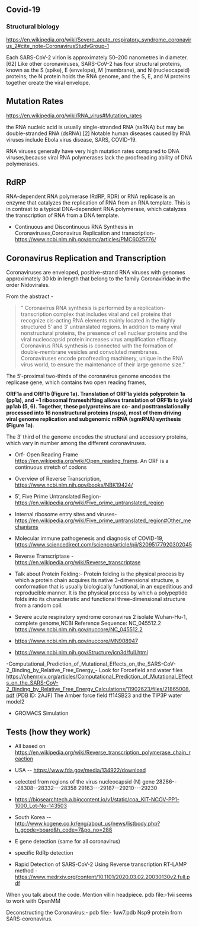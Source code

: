 ## Covid-19

### Structural biology

https://en.wikipedia.org/wiki/Severe_acute_respiratory_syndrome_coronavirus_2#cite_note-CoronavirusStudyGroup-1

Each SARS-CoV-2 virion is approximately 50–200 nanometres in diameter.[62] Like other coronaviruses, SARS-CoV-2 has four structural proteins, known as the S (spike), E (envelope), M (membrane), and N (nucleocapsid) proteins; the N protein holds the RNA genome, and the S, E, and M proteins together create the viral envelope.


## Mutation Rates

https://en.wikipedia.org/wiki/RNA_virus#Mutation_rates

the RNA  nucleic acid is usually single-stranded RNA (ssRNA) but may be double-stranded RNA (dsRNA).[2] Notable human diseases caused by RNA viruses include Ebola virus disease, SARS, COVID-19.

RNA viruses generally have very high mutation rates compared to DNA viruses,because viral RNA polymerases lack the proofreading ability of DNA polymerases.

## RdRP

RNA-dependent RNA polymerase (RdRP, RDR) or RNA replicase is an enzyme that catalyzes the replication of RNA from an RNA template. This is in contrast to a typical DNA-dependent RNA polymerase, which catalyzes the transcription of RNA from a DNA template.

- Continuous and Discontinuous RNA Synthesis in Coronaviruses,Coronavirus Replication and transcription- https://www.ncbi.nlm.nih.gov/pmc/articles/PMC6025776/



## Coronavirus Replication and Transcription

Coronaviruses are enveloped, positive-strand RNA viruses with genomes approximately 30 kb in length that belong to the family Coronaviridae in the order Nidovirales. 

From the abstract -

> " Coronavirus RNA synthesis is performed by a replication-transcription complex that includes viral and cell proteins that recognize cis-acting RNA elements mainly located in the highly structured 5′ and 3′ untranslated regions. In addition to many viral nonstructural proteins, the presence of cell nuclear proteins and the viral nucleocapsid protein increases virus amplification efficacy. Coronavirus RNA synthesis is connected with the formation of double-membrane vesicles and convoluted membranes. Coronaviruses encode proofreading machinery, unique in the RNA virus world, to ensure the maintenance of their large genome size."

The 5′-proximal two-thirds of the coronavirus genome encodes the replicase gene, which contains two open reading frames, 

**ORF1a and ORF1b (Figure 1a). Translation of ORF1a yields polyprotein 1a (pp1a), and −1 ribosomal frameshifting allows translation of ORF1b to yield pp1ab (5, 6). Together, these polyproteins are co- and posttranslationally processed into 16 nonstructural proteins (nsps), most of them driving viral genome replication and subgenomic mRNA (sgmRNA) synthesis (Figure 1a)**. 

The 3′ third of the genome encodes the structural and accessory proteins, which vary in number among the different coronaviruses.

- Orf- Open Reading Frame https://en.wikipedia.org/wiki/Open_reading_frame. An ORF is a continuous stretch of codons 


- Overview of Reverse Transcription, https://www.ncbi.nlm.nih.gov/books/NBK19424/

- 5', Five Prime Untranslated Region- https://en.wikipedia.org/wiki/Five_prime_untranslated_region

- Internal ribosome entry sites and viruses- https://en.wikipedia.org/wiki/Five_prime_untranslated_region#Other_mechanisms


- Molecular immune pathogenesis and diagnosis of COVID-19, https://www.sciencedirect.com/science/article/pii/S2095177920302045

- Reverse Transcriptase - https://en.wikipedia.org/wiki/Reverse_transcriptase


- Talk about Protein Folding:- 
Protein folding is the physical process by which a protein chain acquires its native 3-dimensional structure, a conformation that is usually biologically functional, in an expeditious and reproducible manner. It is the physical process by which a polypeptide folds into its characteristic and functional three-dimensional structure from a random coil. 


- Severe acute respiratory syndrome coronavirus 2 isolate Wuhan-Hu-1, complete genome,NCBI Reference Sequence: NC_045512.2
https://www.ncbi.nlm.nih.gov/nuccore/NC_045512.2

- https://www.ncbi.nlm.nih.gov/nuccore/MN908947
- https://www.ncbi.nlm.nih.gov/Structure/icn3d/full.html


-Computational_Prediction_of_Mutational_Effects_on_the_SARS-CoV-2_Binding_by_Relative_Free_Energy_- Look for Forcefield and water files https://chemrxiv.org/articles/Computational_Prediction_of_Mutational_Effects_on_the_SARS-CoV-2_Binding_by_Relative_Free_Energy_Calculations/11902623/files/21865008.pdf
(PDB ID: 2AJF) The Amber force field ff14SB23 and the TIP3P water model2
- GROMACS Simulation



## Tests (how they work)
- All based on https://en.wikipedia.org/wiki/Reverse_transcription_polymerase_chain_reaction
- USA -- https://www.fda.gov/media/134922/download
- selected from regions of the virus nucleocapsid (N) gene
    28286---28308--28332---28358
    29163---29187--29210---29230
- https://biosearchtech.a.bigcontent.io/v1/static/coa_KIT-NCOV-PP1-1000_Lot-No-143503
- South Korea -- http://www.kogene.co.kr/eng/about_us/news/listbody.php?h_gcode=board&h_code=7&po_no=288
- E gene detection (same for all coronavirus)
- specific RdRp detection

- Rapid Detection of SARS-CoV-2 Using Reverse transcription RT-LAMP method - https://www.medrxiv.org/content/10.1101/2020.03.02.20030130v2.full.pdf



When you talk about the code. Mention villin headpiece. pdb file:-1vii seems to work with OpenMM

Deconstructing the Coronavirus:- pdb file:- 1uw7.pdb  Nsp9 protein from SARS-coronavirus.


